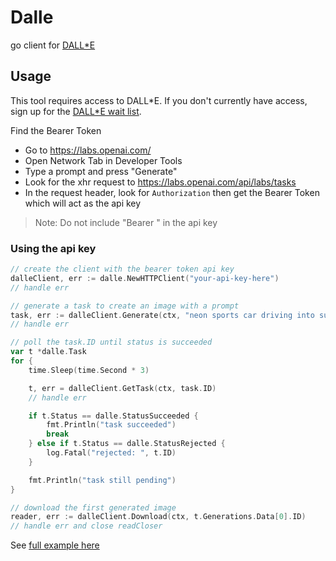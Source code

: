 # Dalle

go client for [DALL*E](https://openai.com/dall-e-2/)

## Usage

This tool requires access to DALL*E. If you don't currently have access, sign up for the [DALL*E wait list](https://labs.openai.com/waitlist).

Find the Bearer Token

- Go to https://labs.openai.com/
- Open Network Tab in Developer Tools
- Type a prompt and press "Generate"
- Look for the xhr request to https://labs.openai.com/api/labs/tasks
- In the request header, look for `Authorization` then get the Bearer Token which will act as the api key

> Note: Do not include "Bearer " in the api key

### Using the api key
```go
// create the client with the bearer token api key
dalleClient, err := dalle.NewHTTPClient("your-api-key-here")
// handle err

// generate a task to create an image with a prompt
task, err := dalleClient.Generate(ctx, "neon sports car driving into sunset, synthwave, cyberpunk")
// handle err

// poll the task.ID until status is succeeded
var t *dalle.Task
for {
    time.Sleep(time.Second * 3)

    t, err = dalleClient.GetTask(ctx, task.ID)
    // handle err

    if t.Status == dalle.StatusSucceeded {
        fmt.Println("task succeeded")
        break
    } else if t.Status == dalle.StatusRejected {
        log.Fatal("rejected: ", t.ID)
    }

    fmt.Println("task still pending")
}

// download the first generated image
reader, err := dalleClient.Download(ctx, t.Generations.Data[0].ID)
// handle err and close readCloser
```

See [full example here](./cmd/example/main.go)
